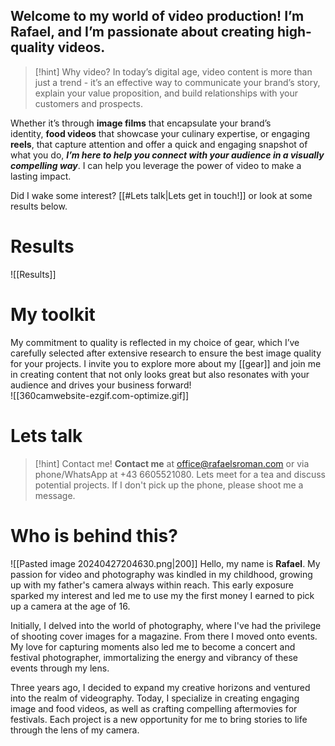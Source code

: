 ## Welcome to my world of video production! I’m Rafael, and I’m passionate about creating high-quality videos.

>[!hint] Why video? 
>In today’s digital age, video content is more than just a trend - it’s an effective way to communicate your brand’s story, explain your value proposition, and build relationships with your customers and prospects.

 Whether it’s through **image films** that encapsulate your brand’s identity, **food videos** that showcase your culinary expertise, or engaging **reels**, that capture attention and offer a quick and engaging snapshot of what you do, **_I’m here to help you connect with your audience in a visually compelling way_**. I can help you leverage the power of video to make a lasting impact.
 
Did I wake some interest? [[#Lets talk|Lets get in touch!]] or look at some results below. 

# Results

![[Results]]
# My toolkit 
My commitment to quality is reflected in my choice of gear, which I’ve carefully selected after extensive research to ensure the best image quality for your projects. I invite you to explore more about my [[gear]] and join me in creating content that not only looks great but also resonates with your audience and drives your business forward!
<br>
![[360camwebsite-ezgif.com-optimize.gif]]

# Lets talk
>[!hint] Contact me!
>**Contact me** at office@rafaelsroman.com or via phone/WhatsApp at +43 6605521080. Lets meet for a tea and discuss potential projects. If I don't pick up the phone, please shoot me a message. 
# Who is behind this?  
![[Pasted image 20240427204630.png|200]]
Hello, my name is **Rafael**. My passion for video and photography was kindled in my childhood, growing up with my father's camera always within reach. This early exposure sparked my interest and led me to use my the first money I earned to pick up a camera at the age of 16.

Initially, I delved into the world of photography, where I've had the privilege of shooting cover images for a magazine. From there I moved onto events. My love for capturing moments also led me to become a concert and festival photographer, immortalizing the energy and vibrancy of these events through my lens.

Three years ago, I decided to expand my creative horizons and ventured into the realm of videography. Today, I specialize in creating engaging image and food videos, as well as crafting compelling aftermovies for festivals. Each project is a new opportunity for me to bring stories to life through the lens of my camera.


